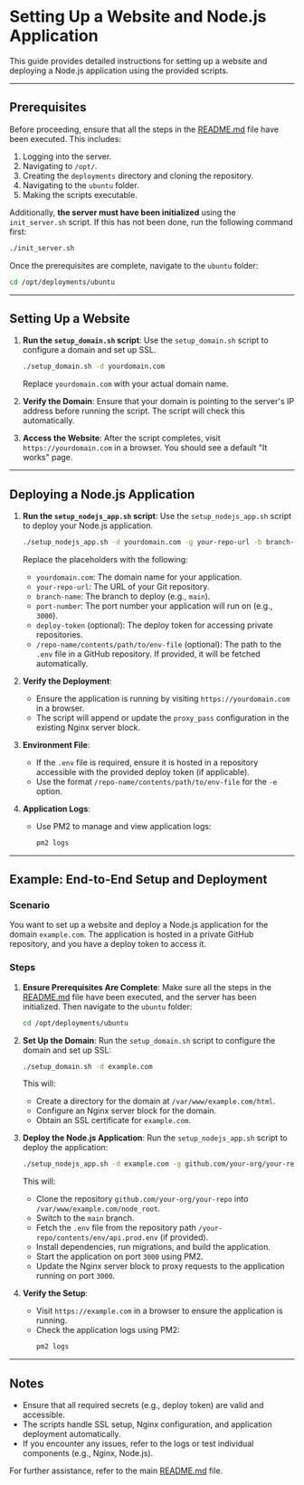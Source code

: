 
# Setting Up a Website and Node.js Application

This guide provides detailed instructions for setting up a website and deploying a Node.js application using the provided scripts.

---

## Prerequisites

Before proceeding, ensure that all the steps in the [README.md](readme.md) file have been executed. This includes:
1. Logging into the server.
2. Navigating to `/opt/`.
3. Creating the `deployments` directory and cloning the repository.
4. Navigating to the `ubuntu` folder.
5. Making the scripts executable.

Additionally, **the server must have been initialized** using the `init_server.sh` script. If this has not been done, run the following command first:
```bash
./init_server.sh
```

Once the prerequisites are complete, navigate to the `ubuntu` folder:
```bash
cd /opt/deployments/ubuntu
```

---

## Setting Up a Website

1. **Run the `setup_domain.sh` script**:
   Use the `setup_domain.sh` script to configure a domain and set up SSL.
   ```bash
   ./setup_domain.sh -d yourdomain.com
   ```
   Replace `yourdomain.com` with your actual domain name.

2. **Verify the Domain**:
   Ensure that your domain is pointing to the server's IP address before running the script. The script will check this automatically.

3. **Access the Website**:
   After the script completes, visit `https://yourdomain.com` in a browser. You should see a default "It works" page.

---

## Deploying a Node.js Application

1. **Run the `setup_nodejs_app.sh` script**:
   Use the `setup_nodejs_app.sh` script to deploy your Node.js application.
   ```bash
   ./setup_nodejs_app.sh -d yourdomain.com -g your-repo-url -b branch-name -p port-number [-t deploy-token] [-e /repo-name/contents/path/to/env-file]
   ```
   Replace the placeholders with the following:
   - `yourdomain.com`: The domain name for your application.
   - `your-repo-url`: The URL of your Git repository.
   - `branch-name`: The branch to deploy (e.g., `main`).
   - `port-number`: The port number your application will run on (e.g., `3000`).
   - `deploy-token` (optional): The deploy token for accessing private repositories.
   - `/repo-name/contents/path/to/env-file` (optional): The path to the `.env` file in a GitHub repository. If provided, it will be fetched automatically.

2. **Verify the Deployment**:
   - Ensure the application is running by visiting `https://yourdomain.com` in a browser.
   - The script will append or update the `proxy_pass` configuration in the existing Nginx server block.

3. **Environment File**:
   - If the `.env` file is required, ensure it is hosted in a repository accessible with the provided deploy token (if applicable).
   - Use the format `/repo-name/contents/path/to/env-file` for the `-e` option.

4. **Application Logs**:
   - Use PM2 to manage and view application logs:
     ```bash
     pm2 logs
     ```

---

## Example: End-to-End Setup and Deployment

### Scenario
You want to set up a website and deploy a Node.js application for the domain `example.com`. The application is hosted in a private GitHub repository, and you have a deploy token to access it.

### Steps

1. **Ensure Prerequisites Are Complete**:
   Make sure all the steps in the [README.md](readme.md) file have been executed, and the server has been initialized. Then navigate to the `ubuntu` folder:
   ```bash
   cd /opt/deployments/ubuntu
   ```

2. **Set Up the Domain**:
   Run the `setup_domain.sh` script to configure the domain and set up SSL:
   ```bash
   ./setup_domain.sh -d example.com
   ```
   This will:
   - Create a directory for the domain at `/var/www/example.com/html`.
   - Configure an Nginx server block for the domain.
   - Obtain an SSL certificate for `example.com`.

3. **Deploy the Node.js Application**:
   Run the `setup_nodejs_app.sh` script to deploy the application:
   ```bash
   ./setup_nodejs_app.sh -d example.com -g github.com/your-org/your-repo -b main -t your-deploy-token -p 3000 -e /your-repo/contents/env/api.prod.env
   ```
   This will:
   - Clone the repository `github.com/your-org/your-repo` into `/var/www/example.com/node_root`.
   - Switch to the `main` branch.
   - Fetch the `.env` file from the repository path `/your-repo/contents/env/api.prod.env` (if provided).
   - Install dependencies, run migrations, and build the application.
   - Start the application on port `3000` using PM2.
   - Update the Nginx server block to proxy requests to the application running on port `3000`.

4. **Verify the Setup**:
   - Visit `https://example.com` in a browser to ensure the application is running.
   - Check the application logs using PM2:
     ```bash
     pm2 logs
     ```

---

## Notes

- Ensure that all required secrets (e.g., deploy token) are valid and accessible.
- The scripts handle SSL setup, Nginx configuration, and application deployment automatically.
- If you encounter any issues, refer to the logs or test individual components (e.g., Nginx, Node.js).

For further assistance, refer to the main [README.md](readme.md) file.
